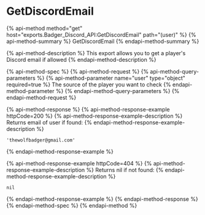 # GetDiscordEmail

{% api-method method="get" host="exports.Badger\_Discord\_API:GetDiscordEmail" path="\(user\)" %}
{% api-method-summary %}
GetDiscordEmail
{% endapi-method-summary %}

{% api-method-description %}
This export allows you to get a player's Discord email if allowed
{% endapi-method-description %}

{% api-method-spec %}
{% api-method-request %}
{% api-method-query-parameters %}
{% api-method-parameter name="user" type="object" required=true %}
The source of the player you want to check
{% endapi-method-parameter %}
{% endapi-method-query-parameters %}
{% endapi-method-request %}

{% api-method-response %}
{% api-method-response-example httpCode=200 %}
{% api-method-response-example-description %}
Returns email of user if found:
{% endapi-method-response-example-description %}

```text
'thewolfbadger@gmail.com'
```
{% endapi-method-response-example %}

{% api-method-response-example httpCode=404 %}
{% api-method-response-example-description %}
Returns nil if not found:
{% endapi-method-response-example-description %}

```text
nil
```
{% endapi-method-response-example %}
{% endapi-method-response %}
{% endapi-method-spec %}
{% endapi-method %}

